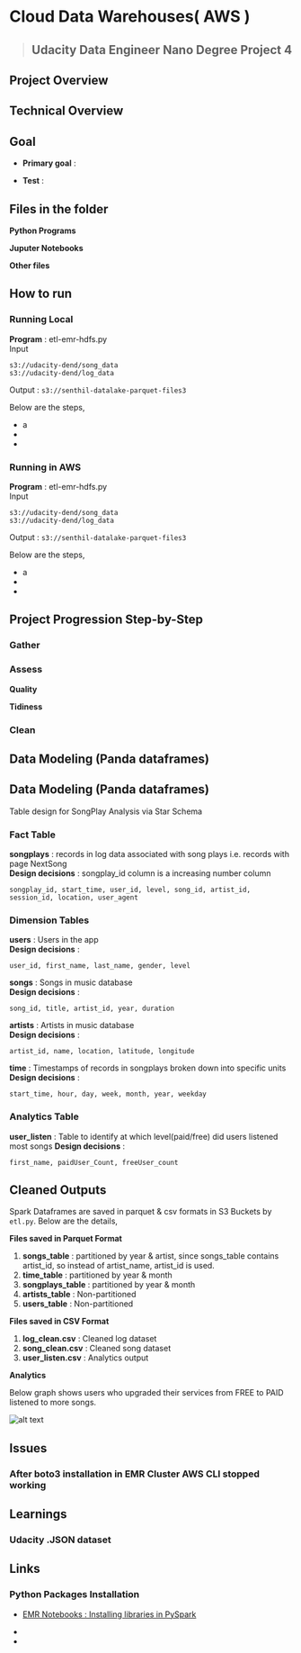# Cloud Data Warehouses( AWS )

> ## Udacity Data Engineer Nano Degree Project 4

## Project Overview
## Technical Overview
## Goal

* **Primary goal** : 

* **Test** : 

## Files in the folder

**Python Programs**

**Juputer Notebooks**

**Other files**

## How to run
### Running Local  
**Program** : etl-emr-hdfs.py  
Input
```
s3://udacity-dend/song_data
s3://udacity-dend/log_data
```

Output : ``` s3://senthil-datalake-parquet-files3 ```

Below are the steps,  
* a
* 
* 

### Running in AWS
**Program** : etl-emr-hdfs.py  
Input
```
s3://udacity-dend/song_data
s3://udacity-dend/log_data
```

Output : ``` s3://senthil-datalake-parquet-files3 ```

Below are the steps,  
* a
* 
* 

## Project Progression Step-by-Step
### **Gather**
### **Assess**  

**Quality**

**Tidiness**  

### **Clean**

## Data Modeling (Panda dataframes)  
## Data Modeling (Panda dataframes)  
Table design for SongPlay Analysis via Star Schema  

### Fact Table
**songplays** : records in log data associated with song plays i.e. records with page NextSong    
**Design decisions** : songplay_id column is a increasing number column
```
songplay_id, start_time, user_id, level, song_id, artist_id, session_id, location, user_agent
```
 
### Dimension Tables
**users** : Users in the app  
**Design decisions** : 
```
user_id, first_name, last_name, gender, level  
```
**songs** : Songs in music database  
**Design decisions** : 
```
song_id, title, artist_id, year, duration  
```  
**artists** : Artists in music database  
**Design decisions** : 
```
artist_id, name, location, latitude, longitude  
```
**time** : Timestamps of records in songplays broken down into specific units  
**Design decisions** : 
```
start_time, hour, day, week, month, year, weekday
```

### Analytics Table
**user_listen** : Table to identify at which level(paid/free) did users listened most songs
**Design decisions** : 
```
first_name, paidUser_Count, freeUser_count
```

## Cleaned Outputs
Spark Dataframes are saved in parquet & csv formats in S3 Buckets by ```etl.py```. Below are the details,

**Files saved in Parquet Format**
1. **songs_table** : partitioned by year & artist, since songs_table contains artist_id, so instead of artist_name, artist_id is used.  
2. **time_table** : partitioned by year & month
3. **songplays_table** : partitioned by year & month
4. **artists_table** : Non-partitioned
5. **users_table** : Non-partitioned

**Files saved in CSV Format**
1. **log_clean.csv** : Cleaned log dataset
2. **song_clean.csv** : Cleaned song dataset
3. **user_listen.csv** : Analytics output

**Analytics**  

Below graph shows users who upgraded their services from FREE to PAID listened to more songs.  

![alt text](./images/chart1.png "Free/Paid Users")

## Issues
### **After boto3 installation in EMR Cluster AWS CLI stopped working**

## Learnings
### **Udacity .JSON dataset**

## Links
### Python Packages Installation
* [EMR Notebooks : Installing libraries in PySpark](https://aws.amazon.com/blogs/big-data/install-python-libraries-on-a-running-cluster-with-emr-notebooks/)  

* 
* 
